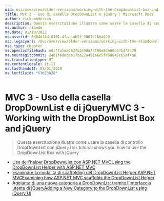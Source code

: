 ```yaml
---
uid: mvc/overview/older-versions/working-with-the-dropdownlist-box-and-jquery/index
title: MVC 3 - uso di casella DropDownList e jQuery | Microsoft Docs
author: rick-anderson
description: Questa esercitazione illustra come usare la casella di controllo DropDownList con jQuery
ms.author: riande
ms.date: 01/19/2012
ms.assetid: 6d64df4d-8191-4faa-ab9f-9807c1b0a020
msc.legacyurl: /mvc/overview/older-versions/working-with-the-dropdownlist-box-and-jquery
msc.type: chapter
ms.openlocfilehash: edcffa5ea7637b2408af4f96e8de60b57bdf8478
ms.sourcegitcommit: 24b1f6decbb17bb22a45166e5fdb0845c65af498
ms.translationtype: MT
ms.contentlocale: it-IT
ms.lasthandoff: 03/01/2019
ms.locfileid: "57023828"
---
```

<a name="mvc-3---working-with-the-dropdownlist-box-and-jquery"></a><span data-ttu-id="797e1-103">MVC 3 - Uso della casella DropDownList e di jQuery</span><span class="sxs-lookup"><span data-stu-id="797e1-103">MVC 3 - Working with the DropDownList Box and jQuery</span></span>
====================
> <span data-ttu-id="797e1-104">Questa esercitazione illustra come usare la casella di controllo DropDownList con jQuery</span><span class="sxs-lookup"><span data-stu-id="797e1-104">This tutorial shows you how to use the DropDownList Box with jQuery</span></span>


- [<span data-ttu-id="797e1-105">Uso dell'helper DropDownList con ASP.NET MVC</span><span class="sxs-lookup"><span data-stu-id="797e1-105">Using the DropDownList Helper with ASP.NET MVC</span></span>](using-the-dropdownlist-helper-with-aspnet-mvc.md)
- [<span data-ttu-id="797e1-106">Esaminare la modalità di scaffolding del DropDownList Helper ASP.NET MVC</span><span class="sxs-lookup"><span data-stu-id="797e1-106">Examining how ASP.NET MVC scaffolds the DropDownList Helper</span></span>](examining-how-aspnet-mvc-scaffolds-the-dropdownlist-helper.md)
- [<span data-ttu-id="797e1-107">Aggiunta di una nuova categoria a DropDownList tramite l'interfaccia utente di jQuery</span><span class="sxs-lookup"><span data-stu-id="797e1-107">Adding a New Category to the DropDownList using jQuery UI</span></span>](adding-a-new-category-to-the-dropdownlist-using-jquery-ui.md)
